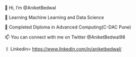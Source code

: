 👋 Hi, I’m @AniketBedwal

👀 Learning Machine Learning and Data Science
    
🌱 Completed Diploma in Advanced Computing(C-DAC Pune)

📫 You can connect with me on Twitter @AniketBedwal98

🖇️ Linkedin> https://www.linkedin.com/in/aniketbedwal/

